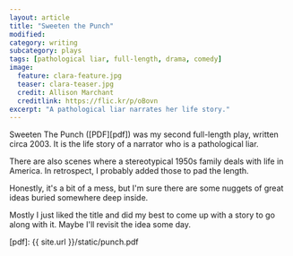 ```yaml
---
layout: article
title: "Sweeten the Punch"
modified:
category: writing
subcategory: plays
tags: [pathological liar, full-length, drama, comedy]
image:
  feature: clara-feature.jpg
  teaser: clara-teaser.jpg
  credit: Allison Marchant
  creditlink: https://flic.kr/p/oBovn
excerpt: "A pathological liar narrates her life story."
---
```


Sweeten The Punch ([PDF][pdf]) was my second full-length play, written circa 2003. It is the life story of a narrator who is a pathological liar. 

There are also scenes where a stereotypical 1950s family deals with life in America. In retrospect, I probably added those to pad the length.

Honestly, it's a bit of a mess, but I'm sure there are some nuggets of great ideas buried somewhere deep inside.

Mostly I just liked the title and did my best to come up with a story to go along with it. Maybe I'll revisit the idea some day.

[pdf]: {{ site.url }}/static/punch.pdf